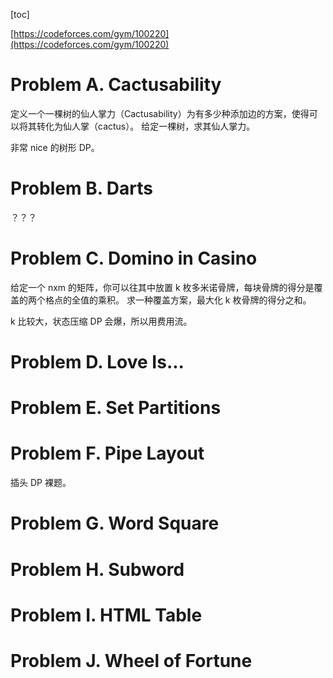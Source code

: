 [toc]

[https://codeforces.com/gym/100220](https://codeforces.com/gym/100220)

# Problem A. Cactusability
定义一个一棵树的仙人掌力（Cactusability）为有多少种添加边的方案，使得可以将其转化为仙人掌（cactus）。
给定一棵树，求其仙人掌力。

非常 nice 的树形 DP。

# Problem B. Darts
？？？

# Problem C. Domino in Casino
给定一个 nxm 的矩阵，你可以往其中放置 k 枚多米诺骨牌，每块骨牌的得分是覆盖的两个格点的全值的乘积。
求一种覆盖方案，最大化 k 枚骨牌的得分之和。

k 比较大，状态压缩 DP 会爆，所以用费用流。

# Problem D. Love Is...


# Problem E. Set Partitions


# Problem F. Pipe Layout
插头 DP 裸题。

# Problem G. Word Square


# Problem H. Subword

# Problem I. HTML Table


# Problem J. Wheel of Fortune

